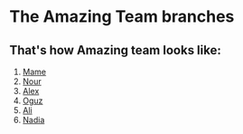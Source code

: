 # The Amazing Team branches

## That's how Amazing team looks like:

1. [Mame]()
2. [Nour]()
3. [Alex](Alex.md)
4. [Oguz]()
5. [Ali]()
6. [Nadia]()
